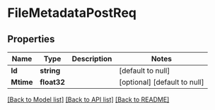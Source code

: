 # FileMetadataPostReq

## Properties
Name | Type | Description | Notes
------------ | ------------- | ------------- | -------------
**Id** | **string** |  | [default to null]
**Mtime** | **float32** |  | [optional] [default to null]

[[Back to Model list]](../README.md#documentation-for-models) [[Back to API list]](../README.md#documentation-for-api-endpoints) [[Back to README]](../README.md)


